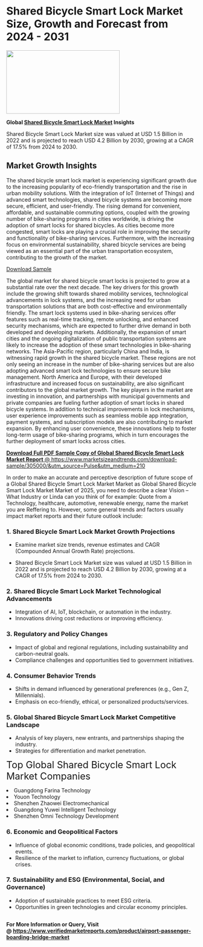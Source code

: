 <H1>Shared Bicycle Smart Lock Market Size, Growth and Forecast from 2024 - 2031</H1><img class="aligncenter size-medium wp-image-584254" src="https://thirdeyenews.in/wp-content/uploads/2024/09/Global-Market-Research-300x168.jpeg" alt="" width="300" height="168" /><p><strong>Global&nbsp;<a href="https://www.marketsizeandtrends.com/download-sample/305000/&amp;utm_source=Pulse&amp;utm_medium=210">Shared Bicycle Smart Lock Market</a> Insights</strong></p><p>Shared Bicycle Smart Lock Market size was valued at USD 1.5 Billion in 2022 and is projected to reach USD 4.2 Billion by 2030, growing at a CAGR of 17.5% from 2024 to 2030.</p><p><h2>Market Growth Insights</h2> <p>The shared bicycle smart lock market is experiencing significant growth due to the increasing popularity of eco-friendly transportation and the rise in urban mobility solutions. With the integration of IoT (Internet of Things) and advanced smart technologies, shared bicycle systems are becoming more secure, efficient, and user-friendly. The rising demand for convenient, affordable, and sustainable commuting options, coupled with the growing number of bike-sharing programs in cities worldwide, is driving the adoption of smart locks for shared bicycles. As cities become more congested, smart locks are playing a crucial role in improving the security and functionality of bike-sharing services. Furthermore, with the increasing focus on environmental sustainability, shared bicycle services are being viewed as an essential part of the urban transportation ecosystem, contributing to the growth of the market.</p> <p><a href="#">Download Sample</a></p> <p>The global market for shared bicycle smart locks is projected to grow at a substantial rate over the next decade. The key drivers for this growth include the growing shift towards shared mobility services, technological advancements in lock systems, and the increasing need for urban transportation solutions that are both cost-effective and environmentally friendly. The smart lock systems used in bike-sharing services offer features such as real-time tracking, remote unlocking, and enhanced security mechanisms, which are expected to further drive demand in both developed and developing markets. Additionally, the expansion of smart cities and the ongoing digitalization of public transportation systems are likely to increase the adoption of these smart technologies in bike-sharing networks. The Asia-Pacific region, particularly China and India, is witnessing rapid growth in the shared bicycle market. These regions are not only seeing an increase in the number of bike-sharing services but are also adopting advanced smart lock technologies to ensure secure bike management. North America and Europe, with their developed infrastructure and increased focus on sustainability, are also significant contributors to the global market growth. The key players in the market are investing in innovation, and partnerships with municipal governments and private companies are fueling further adoption of smart locks in shared bicycle systems. In addition to technical improvements in lock mechanisms, user experience improvements such as seamless mobile app integration, payment systems, and subscription models are also contributing to market expansion. By enhancing user convenience, these innovations help to foster long-term usage of bike-sharing programs, which in turn encourages the further deployment of smart locks across cities. <p><a href="#"></p><p><span class=""><strong>Download Full PDF Sample Copy of Global Shared Bicycle Smart Lock Market Report</strong> @ <a href="https://www.marketsizeandtrends.com/download-sample/305000/&amp;utm_source=Pulse&amp;utm_medium=210" target="_blank">https://www.marketsizeandtrends.com/download-sample/305000/&amp;utm_source=Pulse&amp;utm_medium=210</a></span></p><p>In order to make an accurate and perceptive description of future scope of a Global&nbsp;Shared Bicycle Smart Lock Market Market as Global&nbsp;Shared Bicycle Smart Lock Market Market of 2025, you need to describe a clear Vision &ndash; What Industry or Linda can you think of for example: Quote from a Technology, healthcare, automotive, renewable energy, name the market you are Reffering to. However, some general trends and factors usually impact market reports and their future outlook include:</p><h3>1.&nbsp;<strong>Shared Bicycle Smart Lock Market Growth Projections</strong></h3><ul><li>Examine market size trends, revenue estimates and CAGR (Compounded Annual Growth Rate) projections.</li><li><p>Shared Bicycle Smart Lock Market size was valued at USD 1.5 Billion in 2022 and is projected to reach USD 4.2 Billion by 2030, growing at a CAGR of 17.5% from 2024 to 2030.</p></li></ul><h3>2.&nbsp;<strong>Shared Bicycle Smart Lock Market Technological Advancements</strong></h3><ul><li>Integration of AI, IoT, blockchain, or automation in the industry.</li><li>Innovations driving cost reductions or improving efficiency.</li></ul><h3>3.&nbsp;<strong>Regulatory and Policy Changes</strong></h3><ul><li>Impact of global and regional regulations, including sustainability and carbon-neutral goals.</li><li>Compliance challenges and opportunities tied to government initiatives.</li></ul><h3>4.&nbsp;<strong>Consumer Behavior Trends</strong></h3><ul><li>Shifts in demand influenced by generational preferences (e.g., Gen Z, Millennials).</li><li>Emphasis on eco-friendly, ethical, or personalized products/services.</li></ul><h3>5.&nbsp;<strong>Global Shared Bicycle Smart Lock Market Competitive Landscape</strong></h3><ul><li>Analysis of key players, new entrants, and partnerships shaping the industry.</li><li>Strategies for differentiation and market penetration.</li></ul><p data-pm-slice="1 1 []"><span style="color: inherit; font-family: inherit; font-size: 25px;">Top Global Shared Bicycle Smart Lock Market Companies</span></p><div class="" data-test-id=""><p><li>Guangdong Farina Technology</li><li> Youon Technology</li><li> Shenzhen Zhaowei Electromechanical</li><li> Guangdong Yuwei Intelligent Technology</li><li> Shenzhen Omni Technology Development</li></p></div><h3>6.&nbsp;<strong>Economic and Geopolitical Factors</strong></h3><ul><li>Influence of global economic conditions, trade policies, and geopolitical events.</li><li>Resilience of the market to inflation, currency fluctuations, or global crises.</li></ul><h3>7.&nbsp;<strong>Sustainability and ESG (Environmental, Social, and Governance)</strong></h3><ul><li>Adoption of sustainable practices to meet ESG criteria.</li><li>Opportunities in green technologies and circular economy principles.</li></ul><h2><strong style="font-size: 14px;">For More Information or Query, Visit @&nbsp;</strong><a style="background-color: #ffffff; font-size: 14px;" href="https://www.marketsizeandtrends.com/report/shared-bicycle-smart-lock-market/" target="_blank">https://www.verifiedmarketreports.com/product/airport-passenger-boarding-bridge-market</a></h2>
